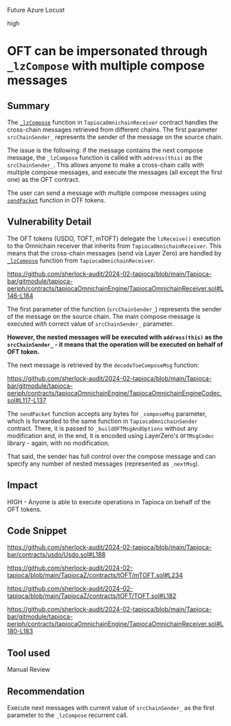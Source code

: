 Future Azure Locust

high

# OFT can be impersonated through `_lzCompose` with multiple compose messages

## Summary

The [`_lzCompose`](https://github.com/sherlock-audit/2024-02-tapioca/blob/main/Tapioca-bar/gitmodule/tapioca-periph/contracts/tapiocaOmnichainEngine/TapiocaOmnichainReceiver.sol#L146) function in `TapiocaOmnichainReceiver` contract handles the cross-chain messages retrieved from different chains. The first parameter `srcChainSender_` represents the sender of the message on the source chain.

The issue is the following: if the message contains the next compose message, the `_lzCompose` function is called with `address(this)` as the `srcChainSender_`. This allows anyone to make a cross-chain calls with multiple compose messages, and execute the messages (all except the first one) as the OFT contract.

The user can send a message with multiple compose messages using [`sendPacket`](https://github.com/sherlock-audit/2024-02-tapioca/blob/main/Tapioca-bar/contracts/usdo/Usdo.sol#L188) function in OTF tokens.

## Vulnerability Detail

The OFT tokens (USDO, TOFT, mTOFT) delegate the `lzReceive()` execution to the Omnichain receiver that inherits from `TapiocaOmnichainReceiver`. This means that the cross-chain messages (send via Layer Zero) are handled by [`_lzCompose`](https://github.com/sherlock-audit/2024-02-tapioca/blob/main/Tapioca-bar/gitmodule/tapioca-periph/contracts/tapiocaOmnichainEngine/TapiocaOmnichainReceiver.sol#L146) function from `TapiocaOmnichainReceiver`.

https://github.com/sherlock-audit/2024-02-tapioca/blob/main/Tapioca-bar/gitmodule/tapioca-periph/contracts/tapiocaOmnichainEngine/TapiocaOmnichainReceiver.sol#L146-L184

The first parameter of the function (`srcChainSender_`) represents the sender of the message on the source chain. The main compose message is executed with correct value of `srcChainSender_` parameter.

**However, the nested messages will be executed with `address(this)` as the `srcChainSender_` - it means that the operation will be executed on behalf of OFT token.**

The next message is retrieved by the `decodeToeComposeMsg` function:

https://github.com/sherlock-audit/2024-02-tapioca/blob/main/Tapioca-bar/gitmodule/tapioca-periph/contracts/tapiocaOmnichainEngine/TapiocaOmnichainEngineCodec.sol#L117-L137

The `sendPacket` function accepts any bytes for `_composeMsg` parameter, which is forwarded to the same function in `TapiocaOmnichainSender` contract. There, it is passed to `_buildOFTMsgAndOptions` without any modification and, in the end, it is encoded using LayerZero's `OFTMsgCodec` library - again, with no modification.

That said, the sender has full control over the compose message and can specify any number of nested messages (represented as `_nextMsg`).

## Impact

HIGH - Anyone is able to execute operations in Tapioca on behalf of the OFT tokens.

## Code Snippet

https://github.com/sherlock-audit/2024-02-tapioca/blob/main/Tapioca-bar/contracts/usdo/Usdo.sol#L188

https://github.com/sherlock-audit/2024-02-tapioca/blob/main/TapiocaZ/contracts/tOFT/mTOFT.sol#L234

https://github.com/sherlock-audit/2024-02-tapioca/blob/main/TapiocaZ/contracts/tOFT/TOFT.sol#L182

https://github.com/sherlock-audit/2024-02-tapioca/blob/main/Tapioca-bar/gitmodule/tapioca-periph/contracts/tapiocaOmnichainEngine/TapiocaOmnichainReceiver.sol#L180-L183

## Tool used

Manual Review

## Recommendation

Execute next messages with current value of `srcChainSender_` as the first parameter to the `_lzCompose` recurrent call.